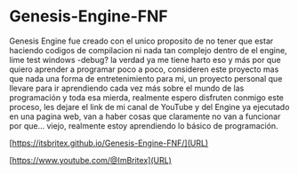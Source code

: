 # Genesis-Engine-FNF

Genesis Engine fue creado con el unico proposito de no tener que estar haciendo codigos de compilacion ni nada tan complejo dentro de el engine,
lime test windows -debug? la verdad ya me tiene harto eso y más por que quiero aprender a programar poco a poco, consideren este proyecto mas que nada una forma de
entretenimiento para mi, un proyecto personal que llevare para ir aprendiendo cada vez más sobre el mundo de las programación y toda esa mierda, realmente espero disfruten
conmigo este proceso, les dejare el link de mi canal de YouTube y del Engine ya ejecutado en una pagina web, van a haber cosas que claramente no van a funcionar por que... viejo,
realmente estoy aprendiendo lo básico de programación.

[https://itsbritex.github.io/Genesis-Engine-FNF/](URL)


[https://www.youtube.com/@ImBritex](URL)
